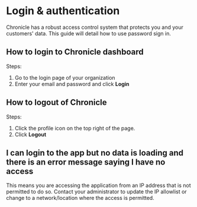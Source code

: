 # Login & authentication

Chronicle has a robust access control system that protects you and your customers' data. This guide will detail how to use password sign in.

## How to login to Chronicle dashboard

Steps:

1. Go to the login page of your organization
2. Enter your email and password and click **Login**

## How to logout of Chronicle

Steps:

1. Click the profile icon on the top right of the page.
2. Click **Logout**

## I can login to the app but no data is loading and there is an error message saying I have no access

This means you are accessing the application from an IP address that is not permitted to do so. Contact your administrator to update the IP allowlist or change to a network/location where the access is permitted.
